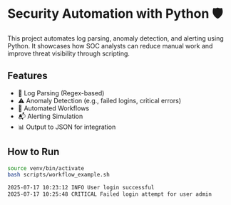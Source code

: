 # Security Automation with Python 🛡️

This project automates log parsing, anomaly detection, and alerting using Python. It showcases how SOC analysts can reduce manual work and improve threat visibility through scripting.

## Features

- 🧾 Log Parsing (Regex-based)
- ⚠️ Anomaly Detection (e.g., failed logins, critical errors)
- 🔁 Automated Workflows
- 📬 Alerting Simulation
- 📊 Output to JSON for integration

## How to Run

```bash
source venv/bin/activate
bash scripts/workflow_example.sh

2025-07-17 10:23:12 INFO User login successful
2025-07-17 10:25:48 CRITICAL Failed login attempt for user admin

